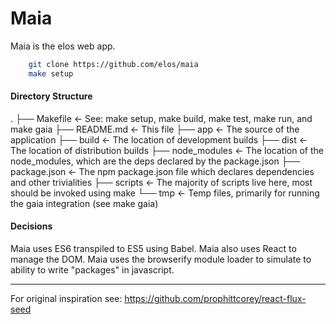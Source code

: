 Maia
====

Maia is the elos web app.

```bash
    git clone https://github.com/elos/maia
    make setup
```

#### Directory Structure
.
├── Makefile       <- See: make setup, make build, make test, make run, and make gaia
├── README.md      <- This file
├── app            <- The source of the application
├── build          <- The location of development builds
├── dist           <- The location of distribution builds
├── node_modules   <- The location of the node_modules, which are the deps declared by the package.json
├── package.json   <- The npm package.json file which declares dependencies and other trivialities
├── scripts        <- The majority of scripts live here, most should be invoked using make
└── tmp            <- Temp files, primarily for running the gaia integration (see make gaia)

#### Decisions

Maia uses ES6 transpiled to ES5 using Babel. Maia also uses React to manage the DOM. Maia uses the browserify module loader to simulate to ability to write "packages" in javascript.

-----------------
For original inspiration see: https://github.com/prophittcorey/react-flux-seed
